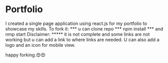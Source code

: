 # Portfolio
I created a single page application using react.js for my portfolio to showcase my skills.
To fork it:
*** u can clone repo 
*** npm install
*** and nmp start
Disclaimer: ***** it is not complete and some links are not working but u can add a link to where links are needed. U can also add a logo and an icon for mobile view. 

happy forking.😍😍
